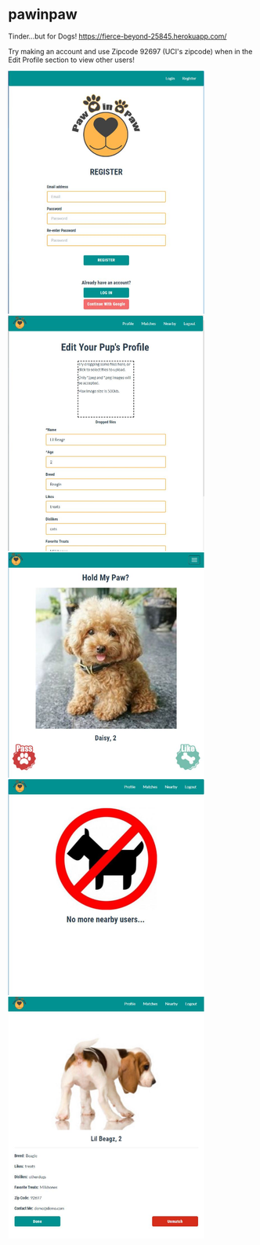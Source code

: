 # pawinpaw
Tinder...but for Dogs!
https://fierce-beyond-25845.herokuapp.com/

Try making an account and use Zipcode 92697 (UCI's zipcode) when in the Edit Profile section to view other users!

<img src="https://github.com/khwilson27/pawinpaw/blob/master/public/img/demo/register.JPG" width="400">
<br/>
<img src="https://github.com/khwilson27/pawinpaw/blob/master/public/img/demo/profile.JPG" width="400">
<br/>
<img src="https://github.com/khwilson27/pawinpaw/blob/master/public/img/demo/nearby.JPG" width="400">
<br/>
<img src="https://github.com/khwilson27/pawinpaw/blob/master/public/img/demo/nearby2.JPG" width="400">
<br/>
<img src="https://github.com/khwilson27/pawinpaw/blob/master/public/img/demo/match.JPG" width="400">

